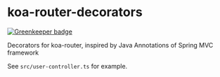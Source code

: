 # koa-router-decorators

[![Greenkeeper badge](https://badges.greenkeeper.io/JounQin/koa-router-decorators.svg)](https://greenkeeper.io/)

Decorators for koa-router, inspired by Java Annotations of Spring MVC framework

See `src/user-controller.ts` for example.
